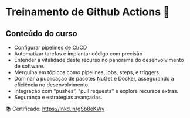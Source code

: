 # Treinamento de Github Actions 🚀

## Conteúdo do curso

- Configurar pipelines de CI/CD
- Automatizar tarefas e implantar código com precisão
- Entender a vitalidade deste recurso no panorama do desenvolvimento de software.
- Mergulha em tópicos como pipelines, jobs, steps, e triggers.
- Dominar a publicação de pacotes NuGet e Docker, assegurando a eficiência no desenvolvimento.
- Integração com “pushes”, “pull requests” e explore recursos extras.
- Segurança e estratégias avançadas.

📚 Certificado: https://lnkd.in/gSb8eKWy
